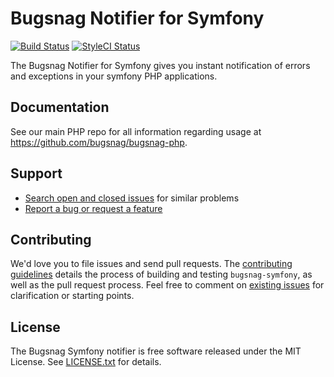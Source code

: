 # Bugsnag Notifier for Symfony

[![Build Status](https://img.shields.io/travis/bugsnag/bugsnag-symfony/master.svg?style=flat-square)](https://travis-ci.org/bugsnag/bugsnag-symfony)
[![StyleCI Status](https://styleci.io/repos/62738129/shield?branch=master)](https://styleci.io/repos/62738129)


The Bugsnag Notifier for Symfony gives you instant notification of errors and
exceptions in your symfony PHP applications.


## Documentation

See our main PHP repo for all information regarding usage at https://github.com/bugsnag/bugsnag-php.


## Support

* [Search open and closed issues](https://github.com/bugsnag/bugsnag-symfony/issues?utf8=✓&q=is%3Aissue) for similar problems
* [Report a bug or request a feature](https://github.com/bugsnag/bugsnag-symfony/issues/new)


## Contributing

We'd love you to file issues and send pull requests. The [contributing
guidelines](CONTRIBUTING.md) details the process of building and testing
`bugsnag-symfony`, as well as the pull request process. Feel free to comment
on [existing issues](https://github.com/bugsnag/bugsnag-symfony/issues) for
clarification or starting points.


## License

The Bugsnag Symfony notifier is free software released under the MIT License.
See [LICENSE.txt](LICENSE.txt) for details.

